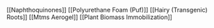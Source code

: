 [[Naphthoquinones]]
[[Polyurethane Foam (Puf)]]
[[Hairy (Transgenic) Roots]]
[[Mtms Aerogel]]
[[Plant Biomass Immobilization]]
